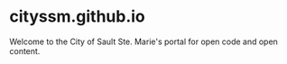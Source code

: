 # cityssm.github.io

Welcome to the City of Sault Ste. Marie's portal for open code and open content.
